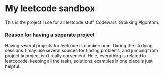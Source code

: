 # My leetcode sandbox  

This is the project I use for all leetcode stuff. Codewars, Grokking Algorithm. 


### Reason for having a separate project

Having several projects for leetcode is cumbersome. 
During the studying sessions, I may use several sources for finding problems, and jumping from project to project isn't really convenient. 
Here, everything is related to leetcocode, keeping all the tasks, solutions, examples in one place is just helpful. 